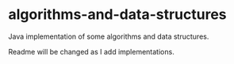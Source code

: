 # algorithms-and-data-structures
Java implementation of some algorithms and data structures.

Readme will be changed as I add implementations.
